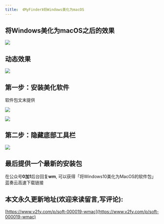 ```yaml
---
title:  《MyFinder》将Windows美化为macOS
---
```



## 将Windows美化为macOS之后的效果

![](https://www.v2fy.com/asset/win-mac/wmac001.png)


## 动态效果

![](https://www.v2fy.com/asset/win-mac/wmac002.gif)


## 第一步：安装美化软件

软件包文末提供

![](https://www.v2fy.com/asset/win-mac/wm003.png)

![](https://www.v2fy.com/asset/win-mac/wm004.png)



## 第二步：隐藏底部工具栏


![](https://www.v2fy.com/asset/win-mac/wm006.png)



## 最后提供一个最新的安装包



在公众号**0加1**后台回复**wm**, 可以获得「将Windows10美化为MacOS的软件包」蓝奏云高速下载链接


## 本文永久更新地址(欢迎来读留言,写评论):

[https://www.v2fy.com/p/soft-000019-wmac](https://www.v2fy.com/p/soft-000019-wmac)
